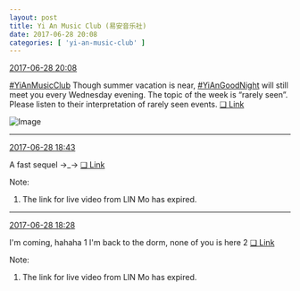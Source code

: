 ```yaml
---
layout: post
title: Yi An Music Club (易安音乐社)
date: 2017-06-28 20:08
categories: [ 'yi-an-music-club' ]
---
```


<div class="weibo-info">
  <a href="http://weibo.com/6094546964/F9WIsmawr">2017-06-28 20:08</a>
</div>

[#YiAnMusicClub](http://weibo.com/p/100808beae2e3e05b17b64f63ebedca39f19b2/super_index) Though summer vacation is near, [#YiAnGoodNight](http://weibo.com/p/10080892b104a59bff303ca883e7931b5b916e) will still meet you every Wednesday evening. The topic of the week is “rarely seen”. Please listen to their interpretation of rarely seen events. [❏ Link](http://m.ximalaya.com/78339006/sound/42172157)

<!-- more -->

![Image](http://wx3.sinaimg.cn/mw690/006Es64Agy1fh169r810kj30qf0kutce.jpg)

---

<div class="weibo-info">
  <a href="http://weibo.com/6094546964/F9W9R5XEK">2017-06-28 18:43</a>
</div>

A fast sequel →_→ [❏ Link](http://t.cn/RojP95e)

Note:
1. The link for live video from LIN Mo has expired.

---

<div class="weibo-info">
  <a href="http://weibo.com/6094546964/F9W3IekoP">2017-06-28 18:28</a>
</div>

I'm coming, hahaha 1 I'm back to the dorm, none of you is here 2 [❏ Link](http://t.cn/Rolsyif)

Note:
1. The link for live video from LIN Mo has expired.
